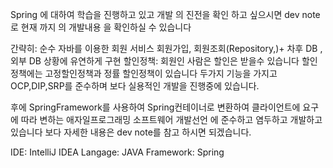 Spring 에 대하여 학습을 진행하고 있고
개발 의 진전을 확인 하고 싶으시면 
dev note로 현재 까지 의 개발내용 을 확인하실 수 있습니다

간략히: 순수 자바를 이용한 회원 서비스 회원가입, 회원조회(Repository,)+ 차후 DB , 외부 DB 상황에 유연하게 구현
할인정책: 회원인 사람은 할인은 받을수 있습니다 할인정책에는 고정할인정책과 정률 할인정책이 있습니다 
두가지 기능을 가지고 OCP,DIP,SRP를 준수하며 보다 실용적인 개발을 진행중에 있습니다.

후에 SpringFramework를 사용하여 Spring컨테이너로 변환하여 클라이언트에 요구에 따라 변하는 애자일프로그래밍 소프트웨어 개발선언 에 준수하고 
염두하고 개발하고 있습니다 보다 자세한 내용은 dev note를 참고 하시면 되겠습니다.

IDE: IntelliJ IDEA 
Langage: JAVA
Framework: Spring

